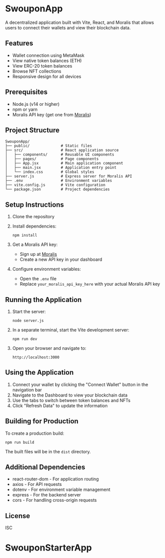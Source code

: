 # SwouponApp

A decentralized application built with Vite, React, and Moralis that allows users to connect their wallets and view their blockchain data.

## Features

- Wallet connection using MetaMask
- View native token balances (ETH)
- View ERC-20 token balances
- Browse NFT collections
- Responsive design for all devices

## Prerequisites

- Node.js (v14 or higher)
- npm or yarn
- Moralis API key (get one from [Moralis](https://moralis.io/))

## Project Structure

```
SwouponApp/
├── public/              # Static files
├── src/                 # React application source
│   ├── components/      # Reusable UI components
│   ├── pages/           # Page components
│   ├── App.jsx          # Main application component
│   ├── main.jsx         # Application entry point
│   └── index.css        # Global styles
├── server.js            # Express server for Moralis API
├── .env                 # Environment variables
├── vite.config.js       # Vite configuration
└── package.json         # Project dependencies
```

## Setup Instructions

1. Clone the repository
2. Install dependencies:
   ```
   npm install
   ```
3. Get a Moralis API key:
   - Sign up at [Moralis](https://moralis.io/)
   - Create a new API key in your dashboard

4. Configure environment variables:
   - Open the `.env` file
   - Replace `your_moralis_api_key_here` with your actual Moralis API key

## Running the Application

1. Start the server:
   ```
   node server.js
   ```

2. In a separate terminal, start the Vite development server:
   ```
   npm run dev
   ```

3. Open your browser and navigate to:
   ```
   http://localhost:3000
   ```

## Using the Application

1. Connect your wallet by clicking the "Connect Wallet" button in the navigation bar
2. Navigate to the Dashboard to view your blockchain data
3. Use the tabs to switch between token balances and NFTs
4. Click "Refresh Data" to update the information

## Building for Production

To create a production build:

```
npm run build
```

The built files will be in the `dist` directory.

## Additional Dependencies

- react-router-dom - For application routing
- axios - For API requests
- dotenv - For environment variable management
- express - For the backend server
- cors - For handling cross-origin requests

## License

ISC
# SwouponStarterApp
